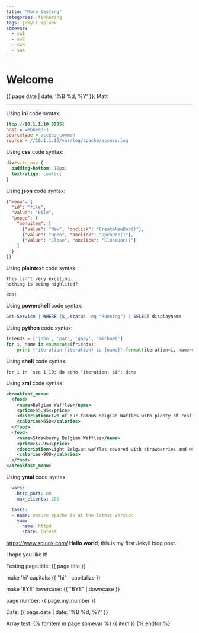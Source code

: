 ```yaml
---
title: "More testing"
categories: tinkering
tags: jekyll splunk
somevar: 
  - sw1 
  - sw2 
  - sw3 
  - sw4
---
```


# Welcome
{{ page.date | date: '%B %d, %Y' }}: Matt

---

Using **ini** code syntax:
```ini
[tcp://10.1.1.10:9995]
host = webhead-1
sourcetype = access_common
source = //10.1.1.10/var/log/apache/access.log
```

Using **css** code syntax:
```css
div#site_nav {
  padding-bottom: 10px;
  text-align: center;
}
```

Using **json** code syntax:
```json
{"menu": {
  "id": "file",
  "value": "File",
  "popup": {
    "menuitem": [
      {"value": "New", "onclick": "CreateNewDoc()"},
      {"value": "Open", "onclick": "OpenDoc()"},
      {"value": "Close", "onclick": "CloseDoc()"}
    ]
  }
}}
```

Using **plaintext** code syntax:
```plaintext
This isn't very exciting.
nothing is being highlited?

Boo!
```

Using **powershell** code syntax:
```powershell
Get-Service | WHERE {$_.status -eq "Running"} | SELECT displayname
```

Using **python** code syntax:
```python
friends = ['john', 'pat', 'gary', 'michael']
for i, name in enumerate(friends):
    print ("iteration {iteration} is {name}".format(iteration=i, name=name))
```

Using **shell** code syntax:
```shell
for i in `seq 1 10; do echo "iteration: $i"; done
```

Using **xml** code syntax:
```xml
<breakfast_menu>
  <food>
    <name>Belgian Waffles</name>
    <price>$5.95</price>
    <description>Two of our famous Belgian Waffles with plenty of real maple syrup</description>
    <calories>650</calories>
  </food>
  <food>
    <name>Strawberry Belgian Waffles</name>
    <price>$7.95</price>
    <description>Light Belgian waffles covered with strawberries and whipped cream</description>
    <calories>900</calories>
  </food>
</breakfast_menu>
```

Using **ymal** code syntax:
```yaml
  vars:
    http_port: 80
    max_clients: 200

  tasks:
  - name: ensure apache is at the latest version
    yum:
      name: httpd
      state: latest
```

https://www.splunk.com/
**Hello world**, this is my first Jekyll blog post.

I hope you like it!

Testing page.title: {{ page.title }}

make 'hi' capitals: {{ "hi" | capitalize }}

make 'BYE' lowercase: {{ "BYE" | downcase }}

page number: {{ page.my_number }}

Date: {{ page.date | date: '%B %d, %Y' }}

Array test: 
{% for item in page.somevar %}
  {{ item }}
{% endfor %}
